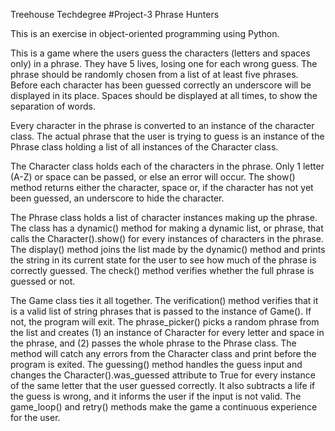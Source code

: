 Treehouse Techdegree #Project-3 Phrase Hunters

This is an exercise in object-oriented programming using Python. 
 
This is a game where the users guess the characters (letters and spaces only) in a phrase. They have 5 lives, losing one for each wrong guess. The phrase should be randomly chosen from a list of at least five phrases. Before each character has been guessed correctly an underscore will be displayed in its place. Spaces should be displayed at all times, to show the separation of words. 

Every character in the phrase is converted to an instance of the character class. The actual phrase that the user is trying to guess is an instance of the Phrase class holding a list of all instances of the Character class. 

The Character class holds each of the characters in the phrase. Only 1 letter (A-Z) or space can be passed, or else an error will occur.  The show() method returns either the character, space or, if the character has not yet been guessed, an underscore to hide the character.

The Phrase class holds a list of character instances making up the phrase. The class has a dynamic() method for making a dynamic list, or phrase, that calls the Character().show() for every instances of characters in the phrase. The display() method joins the list made by the dynamic() method and prints the string in its current state for the user to see how much of the phrase is correctly guessed. The check() method verifies whether the full phrase is guessed or not. 

The Game class ties it all together. The verification() method verifies that it is a valid list of string phrases that is passed to the instance of Game(). If not, the program will exit. The phrase_picker() picks a random phrase from the list and creates (1) an instance of Character for every letter and space in the phrase, and (2) passes the whole phrase to the Phrase class. The method will catch any errors from the Character class and print before the program is exited. The guessing() method handles the guess input and changes the Character().was_guessed attribute to True for every instance of the same letter that the user guessed correctly. It also subtracts a life if the guess is wrong, and it informs the user if the input is not valid. The game_loop() and retry() methods make the game a continuous experience for the user.  